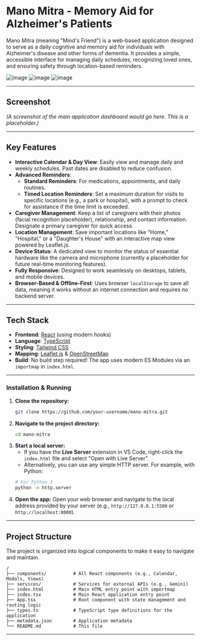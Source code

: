 # Mano Mitra - Memory Aid for Alzheimer's Patients

Mano Mitra (meaning "Mind's Friend") is a web-based application designed to serve as a daily cognitive and memory aid for individuals with Alzheimer's disease and other forms of dementia. It provides a simple, accessible interface for managing daily schedules, recognizing loved ones, and ensuring safety through location-based reminders.

![image](https://github.com/user-attachments/assets/c67266d7-8ec8-487e-844a-7a9efcd7f9e9)
![image](https://github.com/user-attachments/assets/927c1eec-05c0-4c71-b259-d8cda1f5764d)
![image](https://github.com/user-attachments/assets/33031aa3-e918-4905-a16a-9d4288c20da4)

---

## Screenshot

*(A screenshot of the main application dashboard would go here. This is a placeholder.)*

---

## Key Features

*   **Interactive Calendar & Day View**: Easily view and manage daily and weekly schedules. Past dates are disabled to reduce confusion.
*   **Advanced Reminders**: 
    *   **Standard Reminders**: For medications, appointments, and daily routines.
    *   **Timed Location Reminders**: Set a maximum duration for visits to specific locations (e.g., a park or hospital), with a prompt to check for assistance if the time limit is exceeded.
*   **Caregiver Management**: Keep a list of caregivers with their photos (facial recognition placeholder), relationship, and contact information. Designate a primary caregiver for quick access.
*   **Location Management**: Save important locations like "Home," "Hospital," or a "Daughter's House" with an interactive map view powered by Leaflet.js.
*   **Device Status**: A dedicated view to monitor the status of essential hardware like the camera and microphone (currently a placeholder for future real-time monitoring features).
*   **Fully Responsive**: Designed to work seamlessly on desktops, tablets, and mobile devices.
*   **Browser-Based & Offline-First**: Uses browser `localStorage` to save all data, meaning it works without an internet connection and requires no backend server.

---

## Tech Stack

*   **Frontend**: [React](https://react.dev/) (using modern hooks)
*   **Language**: [TypeScript](https://www.typescriptlang.org/)
*   **Styling**: [Tailwind CSS](https://tailwindcss.com/)
*   **Mapping**: [Leaflet.js](https://leafletjs.com/) & [OpenStreetMap](https://www.openstreetmap.org/)
*   **Build**: No build step required! The app uses modern ES Modules via an `importmap` in `index.html`.

---

### Installation & Running

1.  **Clone the repository:**
    ```bash
    git clone https://github.com/your-username/mano-mitra.git
    ```
2.  **Navigate to the project directory:**
    ```bash
    cd mano-mitra
    ```
3.  **Start a local server:**
    *   If you have the **Live Server** extension in VS Code, right-click the `index.html` file and select "Open with Live Server".
    *   Alternatively, you can use any simple HTTP server. For example, with Python:
      ```bash
      # For Python 3
      python -m http.server
      ```
4.  **Open the app:**
    Open your web browser and navigate to the local address provided by your server (e.g., `http://127.0.0.1:5500` or `http://localhost:8000`).

---

## Project Structure

The project is organized into logical components to make it easy to navigate and maintain.

```
/
├── components/          # All React components (e.g., Calendar, Modals, Views)
├── services/            # Services for external APIs (e.g., Gemini)
├── index.html           # Main HTML entry point with importmap
├── index.tsx            # Main React application entry point
├── App.tsx              # Root component with state management and routing logic
├── types.ts             # TypeScript type definitions for the application
├── metadata.json        # Application metadata
└── README.md            # This file
```

---
